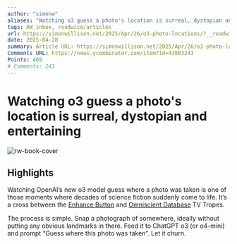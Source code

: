 ```yaml
---
author: "simonw"
aliases: "Watching o3 guess a photo's location is surreal, dystopian and entertaining"
tags: RW_inbox, readwise/articles
url: https://simonwillison.net/2025/Apr/26/o3-photo-locations/?__readwiseLocation=
date: 2025-04-28
summary: Article URL: https://simonwillison.net/2025/Apr/26/o3-photo-locations/
Comments URL: https://news.ycombinator.com/item?id=43803243
Points: 469
# Comments: 243
---
```

# Watching o3 guess a photo's location is surreal, dystopian and entertaining

![rw-book-cover](https://static.simonwillison.net/static/2025/social-card-2.jpg)

## Highlights


Watching OpenAI’s new o3 model guess where a photo was taken is one of those moments where decades of science fiction suddenly come to life. It’s a cross between the [Enhance Button](https://tvtropes.org/pmwiki/pmwiki.php/Main/EnhanceButton) and [Omniscient Database](https://tvtropes.org/pmwiki/pmwiki.php/Main/OmniscientDatabase) TV Tropes. [](https://read.readwise.io/read/01jsxkkwq95q9qq26jjg1xtg49)



The process is simple. Snap a photograph of somewhere, ideally without putting any obvious landmarks in there. Feed it to ChatGPT o3 (or o4-mini) and prompt “Guess where this photo was taken”. Let it churn. [](https://read.readwise.io/read/01jsxkm9pt98vg1rmnwyfr8t9g)


